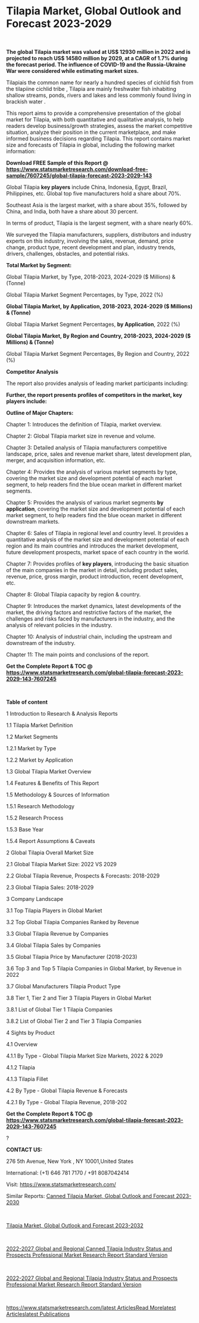 <h1>Tilapia Market, Global Outlook and Forecast 2023-2029</h1><br/><p><strong>The global Tilapia market was valued at US$ 12930 million in 2022 and is projected to reach US$ 14580 million by 2029, at a <strong>CAGR</strong> of 1.7% during the forecast period. The influence of COVID-19 and the Russia-Ukraine War were considered while estimating market sizes.</strong></p>
 
 
 
 <p>Tilapiais the common name for nearly a hundred species of cichlid fish from the tilapiine cichlid tribe , Tilapia are mainly freshwater fish inhabiting shallow streams, ponds, rivers and lakes and less commonly found living in brackish water .</p>
 
 
 
 <p>This report aims to provide a comprehensive presentation of the global market for Tilapia, with both quantitative and qualitative analysis, to help readers develop business/growth strategies, assess the market competitive situation, analyze their position in the current marketplace, and make informed business decisions regarding Tilapia. This report contains market size and forecasts of Tilapia in global, including the following market information:</p>
 
 
 
 <p><strong>Download FREE Sample of this Report @ <a href="https://www.statsmarketresearch.com/download-free-sample/7607245/global-tilapia-forecast-2023-2029-143">https://www.statsmarketresearch.com/download-free-sample/7607245/global-tilapia-forecast-2023-2029-143</a></strong></p>
 
 
 
 <p>Global Tilapia <strong>key players</strong> include China, Indonesia, Egypt, Brazil, Philippines, etc. Global top five manufacturers hold a share about 70%.</p>
 
 
 
 <p>Southeast Asia is the largest market, with a share about 35%, followed by China, and India, both have a share about 30 percent.</p>
 
 
 
 <p>In terms of product, Tilapia is the largest segment, with a share nearly 60%.</p>
 
 
 
 <p>We surveyed the Tilapia manufacturers, suppliers, distributors and industry experts on this industry, involving the sales, revenue, demand, price change, product type, recent development and plan, industry trends, drivers, challenges, obstacles, and potential risks.</p>
 
 
 
 <p><strong>Total Market by Segment:</strong></p>
 
 
 
 <p>Global Tilapia Market, by Type, 2018-2023, 2024-2029 ($ Millions) & (Tonne)</p>
 
 
 
 <p>Global Tilapia Market Segment Percentages, by Type, 2022 (%)</p>
 
 
 
 <p><strong>Global Tilapia Market, <strong>by Application</strong>, 2018-2023, 2024-2029 ($ Millions) & (Tonne)</strong></p>
 
 
 
 <p>Global Tilapia Market Segment Percentages, <strong>by Application</strong>, 2022 (%)</p>
 
 
 
 <p><strong>Global Tilapia Market, By Region and Country, 2018-2023, 2024-2029 ($ Millions) & (Tonne)</strong></p>
 
 
 
 <p>Global Tilapia Market Segment Percentages, By Region and Country, 2022 (%)</p>
 
 
 
 <p><strong>Competitor Analysis</strong></p>
 
 
 
 <p>The report also provides analysis of leading market participants including:</p>
 
 
 
 <p><strong>Further, the report presents profiles of competitors in the market, <strong>key players</strong> include:</strong></p>
 
 
 
 <p><strong>Outline of Major Chapters:</strong></p>
 
 
 
 <p>Chapter 1: Introduces the definition of Tilapia, market overview.</p>
 
 
 
 <p>Chapter 2: Global Tilapia market size in revenue and volume.</p>
 
 
 
 <p>Chapter 3: Detailed analysis of Tilapia manufacturers competitive landscape, price, sales and revenue market share, latest development plan, merger, and acquisition information, etc.</p>
 
 
 
 <p>Chapter 4: Provides the analysis of various market segments by type, covering the market size and development potential of each market segment, to help readers find the blue ocean market in different market segments.</p>
 
 
 
 <p>Chapter 5: Provides the analysis of various market segments <strong>by application</strong>, covering the market size and development potential of each market segment, to help readers find the blue ocean market in different downstream markets.</p>
 
 
 
 <p>Chapter 6: Sales of Tilapia in regional level and country level. It provides a quantitative analysis of the market size and development potential of each region and its main countries and introduces the market development, future development prospects, market space of each country in the world.</p>
 
 
 
 <p>Chapter 7: Provides profiles of <strong>key players</strong>, introducing the basic situation of the main companies in the market in detail, including product sales, revenue, price, gross margin, product introduction, recent development, etc.</p>
 
 
 
 <p>Chapter 8: Global Tilapia capacity by region & country.</p>
 
 
 
 <p>Chapter 9: Introduces the market dynamics, latest developments of the market, the driving factors and restrictive factors of the market, the challenges and risks faced by manufacturers in the industry, and the analysis of relevant policies in the industry.</p>
 
 
 
 <p>Chapter 10: Analysis of industrial chain, including the upstream and downstream of the industry.</p>
 
 
 
 <p>Chapter 11: The main points and conclusions of the report.</p>
 
 
 
 <div><b>Get the Complete Report & TOC @ <a href="https://www.statsmarketresearch.com/global-tilapia-forecast-2023-2029-143-7607245">https://www.statsmarketresearch.com/global-tilapia-forecast-2023-2029-143-7607245</a></b></div>
 
 
 
 <p><br />
 
 <b>Table of content</b></p>
 
 
 
 <p>1 Introduction to Research & Analysis Reports<br />
 
 1.1 Tilapia Market Definition<br />
 
 1.2 Market Segments<br />
 
 1.2.1 Market by Type<br />
 
 1.2.2 Market by Application<br />
 
 1.3 Global Tilapia Market Overview<br />
 
 1.4 Features & Benefits of This Report<br />
 
 1.5 Methodology & Sources of Information<br />
 
 1.5.1 Research Methodology<br />
 
 1.5.2 Research Process<br />
 
 1.5.3 Base Year<br />
 
 1.5.4 Report Assumptions & Caveats<br />
 
 2 Global Tilapia Overall Market Size<br />
 
 2.1 Global Tilapia Market Size: 2022 VS 2029<br />
 
 2.2 Global Tilapia Revenue, Prospects & Forecasts: 2018-2029<br />
 
 2.3 Global Tilapia Sales: 2018-2029<br />
 
 3 Company Landscape<br />
 
 3.1 Top Tilapia Players in Global Market<br />
 
 3.2 Top Global Tilapia Companies Ranked by Revenue<br />
 
 3.3 Global Tilapia Revenue by Companies<br />
 
 3.4 Global Tilapia Sales by Companies<br />
 
 3.5 Global Tilapia Price by Manufacturer (2018-2023)<br />
 
 3.6 Top 3 and Top 5 Tilapia Companies in Global Market, by Revenue in 2022<br />
 
 3.7 Global Manufacturers Tilapia Product Type<br />
 
 3.8 Tier 1, Tier 2 and Tier 3 Tilapia Players in Global Market<br />
 
 3.8.1 List of Global Tier 1 Tilapia Companies<br />
 
 3.8.2 List of Global Tier 2 and Tier 3 Tilapia Companies<br />
 
 4 Sights by Product<br />
 
 4.1 Overview<br />
 
 4.1.1 By Type - Global Tilapia Market Size Markets, 2022 & 2029<br />
 
 4.1.2 Tilapia<br />
 
 4.1.3 Tilapia Fillet<br />
 
 4.2 By Type - Global Tilapia Revenue & Forecasts<br />
 
 4.2.1 By Type - Global Tilapia Revenue, 2018-202</p>
 
 
 
 <div><b>Get the Complete Report & TOC @ <a href="https://www.statsmarketresearch.com/global-tilapia-forecast-2023-2029-143-7607245">https://www.statsmarketresearch.com/global-tilapia-forecast-2023-2029-143-7607245</a></b></div>
 
 
 
 <p>? </p>
 
 
 
 <p><b>CONTACT US:</b><br />
 
 276 5th Avenue, New York , NY 10001,United States<br />
 
 International: (+1) 646 781 7170 / +91 8087042414<br />
 
 Visit: <a href="https://www.statsmarketresearch.com/">https://www.statsmarketresearch.com/</a><br />
 
 Similar Reports: <a href="https://www.statsmarketresearch.com/global-tilapia-forecast-2023-2029-143-7607245">Canned Tilapia Market, Global Outlook and Forecast 2023-2030</a><br />
 
 <br />
 
 <a href="https://www.statsmarketresearch.com/global-tilapia-forecast-2023-2029-143-7607245">Tilapia Market, Global Outlook and Forecast 2023-2032</a><br />
 
 <br />
 
 <a href="https://www.statsmarketresearch.com/global-tilapia-forecast-2023-2029-143-7607245">2022-2027 Global and Regional Canned Tilapia Industry Status and Prospects Professional Market Research Report Standard Version</a><br />
 
 <br />
 
 <a href="https://www.statsmarketresearch.com/global-tilapia-forecast-2023-2029-143-7607245">2022-2027 Global and Regional Tilapia Industry Status and Prospects Professional Market Research Report Standard Version</a><br />
 
 <br />
 
 <a href="https://gyeongbokgung.com">https://www.statsmarketresearch.com/</a><a href="https://hallyeomaritime.com">latest Articles</a><a href="https://jingwansa.com">Read More</a><a href="https://nguoiviet.jp/">latest Articles</a><a href="https://www.intelmarketresearch.com/">latest Publications</a></p>